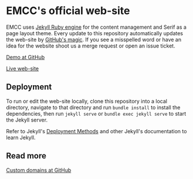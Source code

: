 # EMCC's official web-site

EMCC uses [Jekyll Ruby engine](https://jekyllrb.com/) for the content management and Serif as a page layout theme. Every update to this repository automatically updates the web-site by [GitHub's magic](https://pages.github.com/). If you see a misspelled word or have an idea for the website shoot us a merge request or open an issue ticket.

[Demo at GitHub](https://em-cc.github.io/)

[Live web-site](https://www.em-cc.org/)

## Deployment

To run or edit the web-site locally, clone this repository into a local directory, navigate to that directory and run `bundle install` to install the dependencies, then run `jekyll serve` or `bundle exec jekyll serve` to start the Jekyll server.

Refer to Jekyll's [Deployment Methods](https://jekyllrb.com/docs/deployment-methods/) and other Jekyll's documentation to learn Jekyll.

## Read more

[Custom domains at GitHub](https://help.github.com/en/github/working-with-github-pages/configuring-a-custom-domain-for-your-github-pages-site)
